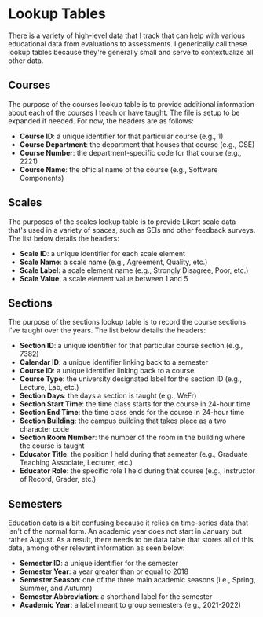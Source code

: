 # Lookup Tables

There is a variety of high-level data that I track that can
help with various educational data from evaluations to assessments.
I generically call these lookup tables because they're generally
small and serve to contextualize all other data.

## Courses

The purpose of the courses lookup table is to provide
additional information about each of the courses I teach or have taught.
The file is setup to be expanded if needed. For now, the headers are as
follows:

- **Course ID**: a unique identifier for that particular course (e.g., 1)
- **Course Department**: the department that houses that course (e.g., CSE)
- **Course Number**: the department-specific code for that course (e.g., 2221)
- **Course Name**: the official name of the course (e.g., Software Components)

## Scales

The purposes of the scales lookup table is to provide
Likert scale data that's used in a variety of spaces, such as
SEIs and other feedback surveys. The list below details the
headers:

- **Scale ID**: a unique identifier for each scale element
- **Scale Name**: a scale name (e.g., Agreement, Quality, etc.)
- **Scale Label**: a scale element name (e.g., Strongly Disagree, Poor, etc.)
- **Scale Value**: a scale element value between 1 and 5

## Sections

The purpose of the sections lookup table is to record the course sections 
I've taught over the years. The list below details the headers:

- **Section ID**: a unique identifier for that particular course section (e.g., 7382)
- **Calendar ID**: a unique identifier linking back to a semester
- **Course ID**: a unique identifier linking back to a course
- **Course Type**: the university designated label for the section ID (e.g., Lecture, Lab, etc.)
- **Section Days**: the days a section is taught (e.g., WeFr)
- **Section Start Time**: the time class starts for the course in 24-hour time
- **Section End Time**: the time class ends for the course in 24-hour time
- **Section Building**: the campus building that takes place as a two character code
- **Section Room Number**: the number of the room in the building where the course is taught
- **Educator Title**: the position I held during that semester (e.g., Graduate Teaching Associate, Lecturer, etc.)
- **Educator Role**: the specific role I held during that course (e.g., Instructor of Record, Grader, etc.)

## Semesters

Education data is a bit confusing because it relies on time-series
data that isn't of the normal form. An academic year does not start
in January but rather August. As a result, there needs to be data
table that stores all of this data, among other relevant information
as seen below:

- **Semester ID**: a unique identifier for the semester
- **Semester Year**: a year greater than or equal to 2018
- **Semester Season**: one of the three main academic seasons (i.e., Spring, Summer, and Autumn)
- **Semester Abbreviation**: a shorthand label for the semester
- **Academic Year**: a label meant to group semesters (e.g., 2021-2022)
